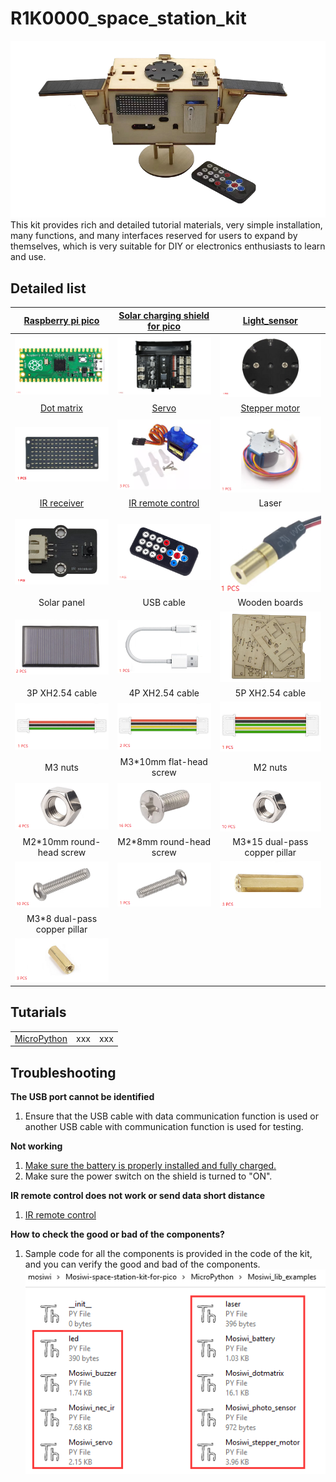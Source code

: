 # R1K0000_space_station_kit
![Img](../../_static/raspberry/R1K0000_space_station_kit/25img.png)    
This kit provides rich and detailed tutorial materials, very simple installation, many functions, and many interfaces reserved for users to expand by themselves, which is very suitable for DIY or electronics enthusiasts to learn and use.     

## Detailed list
| [Raspberry pi pico](../../raspberry/R1D0001_raspberry_pico/R1D0001_raspberry_pico.md) | [Solar charging shield for pico](../../raspberry/R1E0000_solar_charging_shield_for_pico/R1E0000_solar_charging_shield_for_pico.md)  | [Light_sensor](../../common_product/C1S0000_light_sensor/C1S0000_light_sensor.md) |     
| :--: | :--: | :--: |
| ![Img](../../_static/raspberry/R1K0000_space_station_kit/20img.png) | ![Img](../../_static/raspberry/R1K0000_space_station_kit/21img.jpg) | ![Img](../../_static/raspberry/R1K0000_space_station_kit/23img.png) |  
| [Dot matrix](../../common_product/C1M0000_8x16dot_matrix/C1M0000_8x16dot_matrix.md) | [Servo](../../outsourcing/sg90_servo/sg90_servo.md) | [Stepper motor](../../outsourcing/28byj-48/28byj-48.md) |  
| ![Img](../../_static/raspberry/R1K0000_space_station_kit/22img.png) | ![Img](../../_static/raspberry/R1K0000_space_station_kit/19img.png) | ![Img](../../_static/raspberry/R1K0000_space_station_kit/18img.png) |  
| [IR receiver](../../common_product/C1S0001_ir_receiver/C1S0001_ir_receiver.md) | [IR remote control](../../outsourcing/nec_ir_remote_control/nec_ir_remote_control.md) | Laser |              
| ![Img](../../_static/raspberry/R1K0000_space_station_kit/24img.png) | ![Img](../../_static/raspberry/R1K0000_space_station_kit/15img.png) | ![Img](../../_static/raspberry/R1K0000_space_station_kit/5img.png) |    
| Solar panel | USB cable | Wooden boards |  
| ![Img](../../_static/raspberry/R1K0000_space_station_kit/3img.png) | ![Img](../../_static/raspberry/R1K0000_space_station_kit/6img.png) | ![Img](../../_static/raspberry/R1K0000_space_station_kit/26img.png) |  
| 3P XH2.54 cable | 4P XH2.54 cable | 5P XH2.54 cable |      
| ![Img](../../_static/raspberry/R1K0000_space_station_kit/7img.png) | ![Img](../../_static/raspberry/R1K0000_space_station_kit/8img.png) | ![Img](../../_static/raspberry/R1K0000_space_station_kit/9img.png) |     
| M3 nuts | M3\*10mm flat-head screw | M2 nuts |     
| ![Img](../../_static/raspberry/R1K0000_space_station_kit/10img.png) | ![Img](../../_static/raspberry/R1K0000_space_station_kit/11img.png) | ![Img](../../_static/raspberry/R1K0000_space_station_kit/13img.png) |    
| M2\*10mm round-head screw | M2\*8mm round-head screw | M3\*15 dual-pass copper pillar |    
| ![Img](../../_static/raspberry/R1K0000_space_station_kit/12img.png) | ![Img](../../_static/raspberry/R1K0000_space_station_kit/14img.png) | ![Img](../../_static/raspberry/R1K0000_space_station_kit/16img.png) |      
| M3\*8 dual-pass copper pillar |  |  |   
| ![Img](../../_static/raspberry/R1K0000_space_station_kit/17img.png) |  |  |   

## Tutarials    
|  |  |  |
| :--: | :--: | :--: |
| [MicroPython](./microPython_tutorial/microPython_tutorial.md) | xxx | xxx |

## Troubleshooting
**The USB port cannot be identified**    
1. Ensure that the USB cable with data communication function is used or another USB cable with communication function is used for testing.    

**Not working**   
1. [Make sure the battery is properly installed and fully charged.](../R1E0000_solar_charging_shield_for_pico/R1E0000_solar_charging_shield_for_pico.md)   
2. Make sure the power switch on the shield is turned to "ON".       

**IR remote control does not work or send data short distance**    
1. [IR remote control](../../outsourcing/nec_ir_remote_control/nec_ir_remote_control.md#3.-notes)

**How to check the good or bad of the components?**   
1. Sample code for all the components is provided in the code of the kit, and you can verify the good and bad of the components.     
![Img](../../_static/raspberry/R1K0000_space_station_kit/1img.png)

